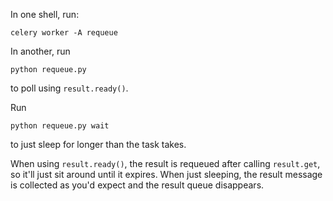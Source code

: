 In one shell, run:

    celery worker -A requeue

In another, run

    python requeue.py

to poll using `result.ready()`.

Run

    python requeue.py wait

to just sleep for longer than the task takes.

When using `result.ready()`, the result is requeued after calling `result.get`, so it'll just sit around until it expires. When just sleeping, the result message is collected as you'd expect and the result queue disappears.
